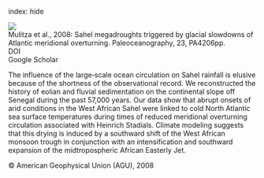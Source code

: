 index: hide

<div class="Citation">
    <div class="Citation-thumb CitationThumb-linked"  data-href="https://doi.org/10.1029/2008pa001637">
      <img src="https://static.claimspace.cloud/climate-study-static/refs/thumbs/5/Mulitza_et_al_2008-thumb.png" />
    </div>

  <div class="Citation-body">
    <div class="Citation-text">Mulitza et al., 2008: Sahel megadroughts triggered by glacial slowdowns of Atlantic meridional overturning. <span class="Article-journal">Paleoceanography, </span><span class="Article-volume">23, </span>PA4206pp.</div>
    <div class="Citation-links">
      <div class="CitationLink" data-href="https://doi.org/10.1029/2008pa001637">
        <div class="CitationLink-icon CitationLink-Doi"></div>
        <div class="CitationLink-text">DOI</div>
      </div>
      <div class="CitationLink" data-href="https://scholar.google.com/scholar?q=10.1029/2008pa001637">
        <div class="CitationLink-icon CitationLink-Scholar"></div>
        <div class="CitationLink-text">Google Scholar</div>
      </div>
    </div>
  </div>
</div>

The influence of the large‐scale ocean circulation on Sahel rainfall is elusive because of the shortness of the observational record. We reconstructed the history of eolian and fluvial sedimentation on the continental slope off Senegal during the past 57,000 years. Our data show that abrupt onsets of arid conditions in the West African Sahel were linked to cold North Atlantic sea surface temperatures during times of reduced meridional overturning circulation associated with Heinrich Stadials. Climate modeling suggests that this drying is induced by a southward shift of the West African monsoon trough in conjunction with an intensification and southward expansion of the midtropospheric African Easterly Jet.

<div class="Citation-copy">
&copy; American Geophysical Union (AGU), 2008
</div>